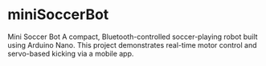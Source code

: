 # miniSoccerBot
Mini Soccer Bot A compact, Bluetooth-controlled soccer-playing robot built using Arduino Nano. This project demonstrates real-time motor control and servo-based kicking via a mobile app.
